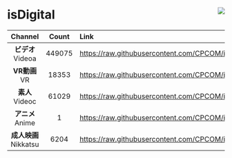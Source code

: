# isDigital <img align="right" src="https://img.shields.io/github/last-commit/CPCOM/isDigital"/>  
  
| Channel | Count | Link |  
| :-----: | :---: | :--- |  
|**ビデオ**<br />Videoa | 449075 | https://raw.githubusercontent.com/CPCOM/isDigital/main/Videoa.txt |  
|**VR動画**<br />VR | 18353 | https://raw.githubusercontent.com/CPCOM/isDigital/main/VR.txt |  
|**素人**<br />Videoc | 61029 | https://raw.githubusercontent.com/CPCOM/isDigital/main/Videoc.txt |  
|**アニメ**<br />Anime | 1 | https://raw.githubusercontent.com/CPCOM/isDigital/main/Anime.txt |  
|**成人映画**<br />Nikkatsu | 6204 | https://raw.githubusercontent.com/CPCOM/isDigital/main/Nikkatsu.txt |  